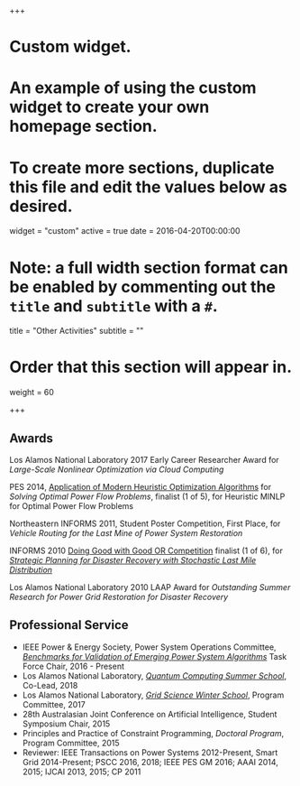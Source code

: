 +++
# Custom widget.
# An example of using the custom widget to create your own homepage section.
# To create more sections, duplicate this file and edit the values below as desired.
widget = "custom"
active = true
date = 2016-04-20T00:00:00

# Note: a full width section format can be enabled by commenting out the `title` and `subtitle` with a `#`.
title = "Other Activities"
subtitle = ""

# Order that this section will appear in.
weight = 60

+++

## Awards

Los Alamos National Laboratory 2017 Early Career Researcher Award for _Large-Scale Nonlinear Optimization via Cloud Computing_

PES 2014, [Application of Modern Heuristic Optimization Algorithms](https://www.uni-due.de/ieee-wgmho/competition2014) for _Solving Optimal Power Flow Problems_, finalist (1 of 5), for Heuristic MINLP for Optimal Power Flow Problems

Northeastern INFORMS 2011, Student Poster Competition, First Place, for _Vehicle Routing for the Last Mine of Power System Restoration_

INFORMS 2010 [Doing Good with Good OR Competition](https://www.informs.org/Recognizing-Excellence/INFORMS-Prizes/Doing-Good-with-Good-OR-Student-Paper-Competition) finalist (1 of 6), for [_Strategic Planning for Disaster Recovery with Stochastic Last Mile Distribution_](http://www.springerlink.com/content/j13v80g77l1p436t/)

Los Alamos National Laboratory 2010 LAAP Award for _Outstanding Summer Research for Power Grid Restoration for Disaster Recovery_

## Professional Service

- IEEE Power & Energy Society, Power System Operations Committee, [_Benchmarks for Validation of Emerging Power System Algorithms_](https://power-grid-lib.github.io/) Task Force Chair, 2016 - Present
- Los Alamos National Laboratory, [_Quantum Computing Summer School_](https://quantumcomputing.lanl.gov/), Co-Lead, 2018
- Los Alamos National Laboratory, [_Grid Science Winter School_](http://www.cvent.com/events/2017-grid-science-winter-school-conference/event-summary-a84a476bbd734a898ff41548a756ac96.aspx), Program Committee, 2017
- 28th Australasian Joint Conference on Artificial Intelligence, Student Symposium Chair, 2015
- Principles and Practice of Constraint Programming, _Doctoral Program_, Program Committee, 2015
- Reviewer: IEEE Transactions on Power Systems 2012-Present, Smart Grid 2014-Present; PSCC 2016, 2018; IEEE PES GM 2016; AAAI 2014, 2015; IJCAI 2013, 2015; CP 2011

